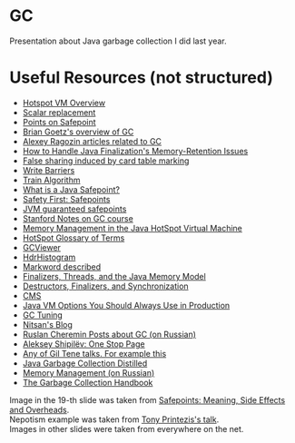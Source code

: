 # GC
Presentation about Java garbage collection I did last year.

# Useful Resources (not structured)
* [Hotspot VM Overview](https://www.cs.princeton.edu/picasso/mats/HotspotOverview.pdf)
* [Scalar replacement](http://www.stefankrause.net/wp/?p=64)
* [Points on Safepoint](http://javaagile.blogspot.ru/2012/11/points-on-safepoints.html)
* [Brian Goetz's overview of GC](https://www.ibm.com/developerworks/java/library/j-jtp09275/index.html)
* [Alexey Ragozin articles related to GC](http://blog.ragozin.info/p/garbage-collection.html)
* [How to Handle Java Finalization's Memory-Retention Issues](http://www.devx.com/Java/Article/30192)
* [False sharing induced by card table marking](https://blogs.oracle.com/dave/entry/false_sharing_induced_by_card)
* [Write Barriers](http://www.cs.ucsb.edu/~urs/oocsb/papers/write-barrier.pdf?cm_mc_uid=58111880706814532198752&cm_mc_sid_50200000=1457976959)
* [Train Algorithm](http://www.daimi.au.dk/~beta/Papers/Train/train.html?cm_mc_uid=58111880706814532198752&cm_mc_sid_50200000=1457976959)
* [What is a Java Safepoint?](http://chriskirk.blogspot.ru/2013/09/what-is-java-safepoint.html)
* [Safety First: Safepoints](http://jpbempel.blogspot.ru/2013/03/safety-first-safepoints.html)
* [JVM guaranteed safepoints](https://www.lmax.com/blog/staff-blogs/2015/08/05/jvm-guaranteed-safepoints/)
* [Stanford Notes on GC course](http://www.scs.stanford.edu/07au-cs140/notes/l10.pdf)
* [Memory Management in the Java HotSpot Virtual Machine](http://www.oracle.com/technetwork/java/javase/memorymanagement-whitepaper-150215.pdf)
* [HotSpot Glossary of Terms](http://openjdk.java.net/groups/hotspot/docs/HotSpotGlossary.html)
* [GCViewer](https://github.com/chewiebug/GCViewer)
* [HdrHistogram](https://github.com/HdrHistogram/HdrHistogram)
* [Markword described](http://hg.openjdk.java.net/jdk8u/jdk8u/hotspot/file/c9035b8e388b/src/share/vm/oops/markOop.hpp)
* [Finalizers, Threads, and the Java Memory Model](http://www.hboehm.info/misc_slides/java_finalizers.pdf)
* [Destructors, Finalizers, and Synchronization](http://www.hboehm.info/popl03/slides.pdf)
* [CMS](https://docs.oracle.com/javase/8/docs/technotes/guides/vm/gctuning/cms.html)
* [Java VM Options You Should Always Use in Production](http://blog.sokolenko.me/2014/11/javavm-options-production.html)
* [GC Tuning](http://www.oracle.com/technetwork/java/javase/gc-tuning-6-140523.html)
* [Nitsan's Blog](http://psy-lob-saw.blogspot.com)
* [Ruslan Cheremin Posts about GC (on Russian)](http://dev.cheremin.info/search/label/GC)
* [Aleksey Shipilëv: One Stop Page](https://shipilev.net/)
* [Any of Gil Tene talks. For example this](https://www.youtube.com/watch?v=we_enrM7TSY)
* [Java Garbage Collection Distilled](https://mechanical-sympathy.blogspot.ru/2013/07/java-garbage-collection-distilled.html)
* [Memory Management (on Russian)](https://research.jetbrains.org/files/material/55e7358a6d4ba.pdf)
* [The Garbage Collection Handbook](http://gchandbook.org/)

Image in the 19-th slide was taken from [Safepoints: Meaning, Side Effects and Overheads](http://psy-lob-saw.blogspot.ru/2015_12_01_archive.html).  
Nepotism example was taken from [Tony Printezis's talk](https://www.youtube.com/watch?v=M9o1LVfGp2A).  
Images in other slides were taken from everywhere on the net.
